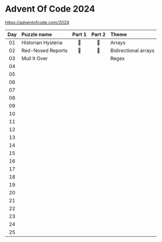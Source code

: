 # Advent Of Code 2024
https://adventofcode.com/2024

| Day | Puzzle name | Part 1 | Part 2 | Theme |
| :---: | :--- | :---: | :---: | :--- |
| 01 | Historian Hysteria | :pushpin: | :pushpin: | Arrays |
| 02 | Red-Nosed Reports | :pushpin: | :pushpin: | Bidirectional arrays |
| 03 | Mull It Over |  |  | Regex |
| 04 |  |  |  |
| 05 |  |  |  |
| 06 |  |  |  |
| 07 |  |  |  |
| 08 |  |  |  |
| 09 |  |  |  |
| 10 |  |  |  |
| 11 |  |  |  |
| 12 |  |  |  |
| 13 |  |  |  |
| 14 |  |  |  |
| 15 |  |  |  |
| 16 |  |  |  |
| 17 |  |  |  |
| 18 |  |  |  |
| 19 |  |  |  |
| 20 |  |  |  |
| 21 |  |  |  |
| 22 |  |  |  |
| 23 |  |  |  |
| 24 |  |  |  |
| 25 |  |  |  |
